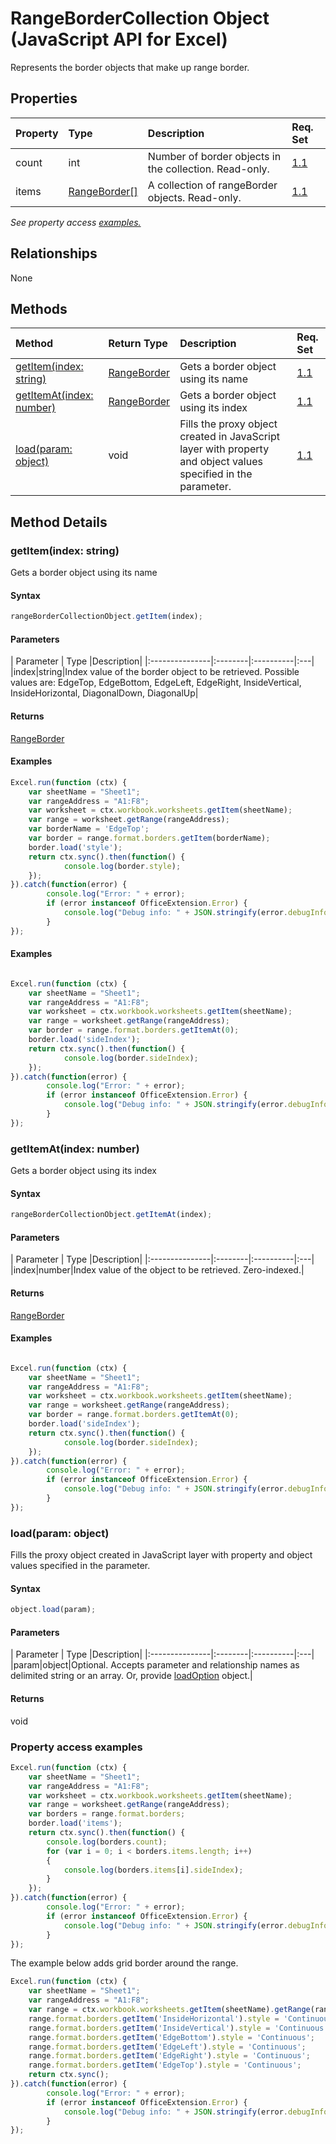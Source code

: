 # RangeBorderCollection Object (JavaScript API for Excel)

Represents the border objects that make up range border.

## Properties

| Property	   | Type	|Description| Req. Set|
|:---------------|:--------|:----------|:----|
|count|int|Number of border objects in the collection. Read-only.|[1.1](../requirement-sets/excel-api-requirement-sets.md)|
|items|[RangeBorder[]](rangeborder.md)|A collection of rangeBorder objects. Read-only.|[1.1](../requirement-sets/excel-api-requirement-sets.md)|

_See property access [examples.](#property-access-examples)_

## Relationships
None


## Methods

| Method		   | Return Type	|Description| Req. Set|
|:---------------|:--------|:----------|:----|
|[getItem(index: string)](#getitemindex-string)|[RangeBorder](rangeborder.md)|Gets a border object using its name|[1.1](../requirement-sets/excel-api-requirement-sets.md)|
|[getItemAt(index: number)](#getitematindex-number)|[RangeBorder](rangeborder.md)|Gets a border object using its index|[1.1](../requirement-sets/excel-api-requirement-sets.md)|
|[load(param: object)](#loadparam-object)|void|Fills the proxy object created in JavaScript layer with property and object values specified in the parameter.|[1.1](../requirement-sets/excel-api-requirement-sets.md)|

## Method Details


### getItem(index: string)
Gets a border object using its name

#### Syntax
```js
rangeBorderCollectionObject.getItem(index);
```

#### Parameters
| Parameter	   | Type	|Description|
|:---------------|:--------|:----------|:---|
|index|string|Index value of the border object to be retrieved.  Possible values are: EdgeTop, EdgeBottom, EdgeLeft, EdgeRight, InsideVertical, InsideHorizontal, DiagonalDown, DiagonalUp|

#### Returns
[RangeBorder](rangeborder.md)

#### Examples
```js
Excel.run(function (ctx) { 
	var sheetName = "Sheet1";
	var rangeAddress = "A1:F8";
	var worksheet = ctx.workbook.worksheets.getItem(sheetName);
	var range = worksheet.getRange(rangeAddress);
	var borderName = 'EdgeTop';
	var border = range.format.borders.getItem(borderName);
	border.load('style');
	return ctx.sync().then(function() {
			console.log(border.style);
	});
}).catch(function(error) {
		console.log("Error: " + error);
		if (error instanceof OfficeExtension.Error) {
			console.log("Debug info: " + JSON.stringify(error.debugInfo));
		}
});
```


#### Examples
```js

Excel.run(function (ctx) { 
	var sheetName = "Sheet1";
	var rangeAddress = "A1:F8";
	var worksheet = ctx.workbook.worksheets.getItem(sheetName);
	var range = worksheet.getRange(rangeAddress);
	var border = range.format.borders.getItemAt(0);
	border.load('sideIndex');
	return ctx.sync().then(function() {
			console.log(border.sideIndex);
	});
}).catch(function(error) {
		console.log("Error: " + error);
		if (error instanceof OfficeExtension.Error) {
			console.log("Debug info: " + JSON.stringify(error.debugInfo));
		}
});
```


### getItemAt(index: number)
Gets a border object using its index

#### Syntax
```js
rangeBorderCollectionObject.getItemAt(index);
```

#### Parameters
| Parameter	   | Type	|Description|
|:---------------|:--------|:----------|:---|
|index|number|Index value of the object to be retrieved. Zero-indexed.|

#### Returns
[RangeBorder](rangeborder.md)

#### Examples
```js

Excel.run(function (ctx) { 
	var sheetName = "Sheet1";
	var rangeAddress = "A1:F8";
	var worksheet = ctx.workbook.worksheets.getItem(sheetName);
	var range = worksheet.getRange(rangeAddress);
	var border = range.format.borders.getItemAt(0);
	border.load('sideIndex');
	return ctx.sync().then(function() {
			console.log(border.sideIndex);
	});
}).catch(function(error) {
		console.log("Error: " + error);
		if (error instanceof OfficeExtension.Error) {
			console.log("Debug info: " + JSON.stringify(error.debugInfo));
		}
});
```


### load(param: object)
Fills the proxy object created in JavaScript layer with property and object values specified in the parameter.

#### Syntax
```js
object.load(param);
```

#### Parameters
| Parameter	   | Type	|Description|
|:---------------|:--------|:----------|:---|
|param|object|Optional. Accepts parameter and relationship names as delimited string or an array. Or, provide [loadOption](loadoption.md) object.|

#### Returns
void
### Property access examples

```js
Excel.run(function (ctx) { 
	var sheetName = "Sheet1";
	var rangeAddress = "A1:F8";
	var worksheet = ctx.workbook.worksheets.getItem(sheetName);
	var range = worksheet.getRange(rangeAddress);
	var borders = range.format.borders;
	border.load('items');
	return ctx.sync().then(function() {
		console.log(borders.count);
		for (var i = 0; i < borders.items.length; i++)
		{
			console.log(borders.items[i].sideIndex);
		}
	});
}).catch(function(error) {
		console.log("Error: " + error);
		if (error instanceof OfficeExtension.Error) {
			console.log("Debug info: " + JSON.stringify(error.debugInfo));
		}
});
```
The example below adds grid border around the range.

```js
Excel.run(function (ctx) { 
	var sheetName = "Sheet1";
	var rangeAddress = "A1:F8";
	var range = ctx.workbook.worksheets.getItem(sheetName).getRange(rangeAddress);
	range.format.borders.getItem('InsideHorizontal').style = 'Continuous';
	range.format.borders.getItem('InsideVertical').style = 'Continuous';
	range.format.borders.getItem('EdgeBottom').style = 'Continuous';
	range.format.borders.getItem('EdgeLeft').style = 'Continuous';
	range.format.borders.getItem('EdgeRight').style = 'Continuous';
	range.format.borders.getItem('EdgeTop').style = 'Continuous';
	return ctx.sync(); 
}).catch(function(error) {
		console.log("Error: " + error);
		if (error instanceof OfficeExtension.Error) {
			console.log("Debug info: " + JSON.stringify(error.debugInfo));
		}
});
```